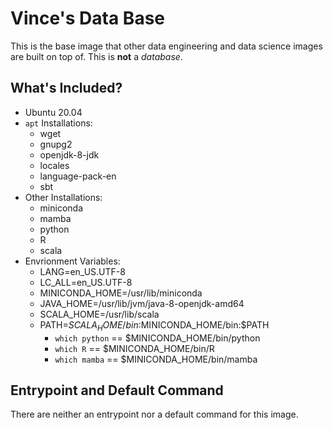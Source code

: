 # Vince's Data Base

This is the base image that other data engineering and data science images are built on top of. This is **not** a _database_.

## What's Included?

- Ubuntu 20.04
- `apt` Installations:
  - wget
  - gnupg2
  - openjdk-8-jdk
  - locales
  - language-pack-en
  - sbt
- Other Installations:
  - miniconda
  - mamba
  - python
  - R
  - scala
- Envrionment Variables:
  - LANG=en_US.UTF-8
  - LC_ALL=en_US.UTF-8
  - MINICONDA_HOME=/usr/lib/miniconda
  - JAVA_HOME=/usr/lib/jvm/java-8-openjdk-amd64
  - SCALA_HOME=/usr/lib/scala
  - PATH=$SCALA_HOME/bin:$MINICONDA_HOME/bin:$PATH
    - `which python` == $MINICONDA_HOME/bin/python
    - `which R` == $MINICONDA_HOME/bin/R
    - `which mamba` == $MINICONDA_HOME/bin/mamba

## Entrypoint and Default Command

There are neither an entrypoint nor a default command for this image.
